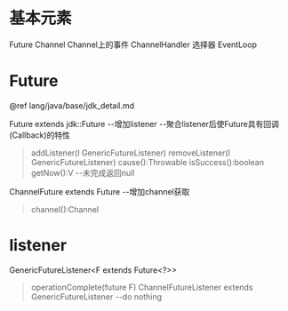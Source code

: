 # 基本元素
Future
Channel  Channel上的事件  ChannelHandler
选择器  EventLoop

# Future
@ref lang/java/base/jdk_detail.md

Future<V>
  extends jdk::Future<V>
--增加listener
--聚合listener后使Future具有回调(Callback)的特性
> addListener(l GenericFutureListener)
> removeListener(l GenericFutureListener)
> cause():Throwable
> isSuccess():boolean
> getNow():V  --未完成返回null

ChannelFuture
  extends Future<Void>
--增加channel获取
> channel():Channel

# listener
GenericFutureListener<F extends Future<?>>
> operationComplete(future F)
ChannelFutureListener
  extends GenericFutureListener<ChannelFuture>
  --do nothing